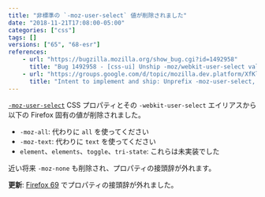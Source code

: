 ```yaml
---
title: "非標準の `-moz-user-select` 値が削除されました"
date: "2018-11-21T17:08:00-05:00"
categories: ["css"]
tags: []
versions: ["65", "68-esr"]
references:
    - url: "https://bugzilla.mozilla.org/show_bug.cgi?id=1492958"
      title: "Bug 1492958 - [css-ui] Unship -moz/webkit-user-select values not supported by other UAs / spec"
    - url: "https://groups.google.com/d/topic/mozilla.dev.platform/XfKl9Jt7ZQ8/discussion"
      title: "Intent to implement and ship: Unprefix -moz-user-select, unship mozilla-specific values."
---
```

[`-moz-user-select`](https://developer.mozilla.org/docs/Web/CSS/user-select) CSS プロパティとその `-webkit-user-select` エイリアスから以下の Firefox 固有の値が削除されました。

* `-moz-all`: 代わりに `all` を使ってください
* `-moz-text`: 代わりに `text` を使ってください
* `element`、`elements`、`toggle`、`tri-state`: これらは未実装でした

近い将来 `-moz-none` も削除され、プロパティの接頭辞が外れます。

**更新**: [Firefox 69](https://www.fxsitecompat.dev/ja/docs/2018/non-standard-moz-user-select-values-have-been-removed/) でプロパティの接頭辞が外れました。

